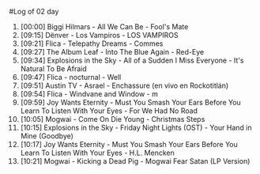 #Log of 02 day

1. [00:00] Biggi Hilmars - All We Can Be - Fool's Mate
1. [09:15] Dënver - Los Vampiros - LOS VAMPIROS
1. [09:21] Flica - Telepathy Dreams - Commes
1. [09:27] The Album Leaf - Into The Blue Again - Red-Eye
1. [09:34] Explosions in the Sky - All of a Sudden I Miss Everyone - It's Natural To Be Afraid
1. [09:47] Flica - nocturnal - Well
1. [09:51] Austin TV - Asrael - Enchassure (en vivo en Rockotitlán)
1. [09:54] Flica - Windvane and Window - m
1. [09:59] Joy Wants Eternity - Must You Smash Your Ears Before You Learn To Listen With Your Eyes - For We Had No Road
1. [10:05] Mogwai - Come On Die Young - Christmas Steps
1. [10:15] Explosions in the Sky - Friday Night Lights (OST) - Your Hand in Mine (Goodbye)
1. [10:17] Joy Wants Eternity - Must You Smash Your Ears Before You Learn To Listen With Your Eyes - H.L. Mencken
1. [10:21] Mogwai - Kicking a Dead Pig - Mogwai Fear Satan (LP Version)
